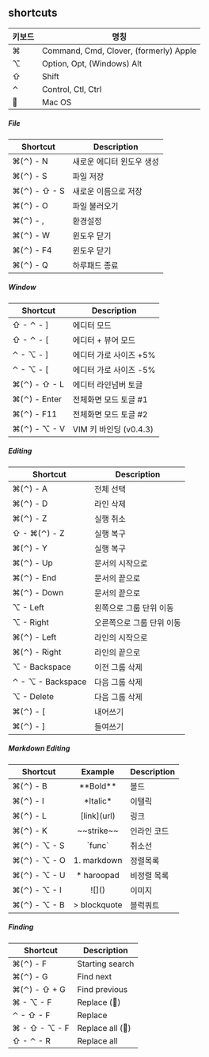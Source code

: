 ## shortcuts

키보드     | 명칭
---------|----------------------------------------
&#8984;  | Command, Cmd, Clover, (formerly) Apple
&#8997;  | Option, Opt, (Windows) Alt
&#8679;  | Shift
&#8963;  | Control, Ctl, Ctrl
&#63743; | Mac OS

##### File

Shortcut                     | Description
-----------------------------|-------------------
&#8984;(&#8963;) - N         | 새로운 에디터 윈도우 생성
&#8984;(&#8963;) - S         | 파일 저장
&#8984;(&#8963;) - &#8679; - S | 새로운 이름으로 저장
&#8984;(&#8963;) - O         | 파일 불러오기
&#8984;(&#8963;) - ,         | 환경설정
&#8984;(&#8963;) - W         | 윈도우 닫기
&#8984;(&#8963;) - F4        | 윈도우 닫기
&#8984;(&#8963;) - Q         | 하루패드 종료

##### Window
Shortcut                       | Description
-------------------------------|-------------------
&#8679; - &#8963; - ]          | 에디터 모드
&#8679; - &#8963; - [          | 에디터 + 뷰어 모드
&#8963; - &#8997; - ]          | 에디터 가로 사이즈 +5%
&#8963; - &#8997; - [          | 에디터 가로 사이즈 -5%
&#8984;(&#8963;) - &#8679; - L | 에디터 라인넘버 토글
&#8984;(&#8963;) - Enter       | 전체화면 모드 토글 #1
&#8984;(&#8963;) - F11         | 전체화면 모드 토글 #2
&#8984;(&#8963;) - &#8997; - V | VIM 키 바인딩 (v0.4.3)

##### Editing
 Shortcut                      | Description
-------------------------------|---------------------
&#8984;(&#8963;) - A           | 전체 선택
&#8984;(&#8963;) - D           | 라인 삭제
&#8984;(&#8963;) - Z           | 실행 취소
&#8679; - &#8984;(&#8963;) - Z | 실행 복구
&#8984;(&#8963;) - Y           | 실행 복구
&#8984;(&#8963;) - Up          | 문서의 시작으로
&#8984;(&#8963;) - End         | 문서의 끝으로
&#8984;(&#8963;) - Down        | 문서의 끝으로
&#8997; - Left                 | 왼쪽으로 그룹 단위 이동
&#8997; - Right                | 오른쪽으로 그룹 단위 이동
&#8984;(&#8963;) - Left        | 라인의 시작으로
&#8984;(&#8963;) - Right       | 라인의 끝으로
&#8997; - Backspace            | 이전 그룹 삭제
&#8963; - &#8997; - Backspace  | 다음 그룹 삭제
&#8997; - Delete               | 다음 그룹 삭제
&#8984;(&#8963;) - [           | 내어쓰기
&#8984;(&#8963;) - ]           | 들여쓰기

##### Markdown Editing
Shortcut                       | Example       | Description
-------------------------------|:-------------:|-------------
&#8984;(&#8963;) - B           | \*\*Bold\*\*  | 볼드
&#8984;(&#8963;) - I           | \*Italic\*    | 이탤릭
&#8984;(&#8963;) - L           | \[link\](url) | 링크
&#8984;(&#8963;) - K           | \~\~strike~~  | 인라인 코드
&#8984;(&#8963;) - &#8997; - S | \`func`       | 취소선
&#8984;(&#8963;) - &#8997; - O | 1. markdown   | 정렬목록
&#8984;(&#8963;) - &#8997; - U | * haroopad    | 비정렬 목록
&#8984;(&#8963;) - &#8997; - I | \!\[]()       | 이미지
&#8984;(&#8963;) - &#8997; - B | > blockquote  | 블럭쿼트

##### Finding
Shortcut                        | Description
--------------------------------|-------------------
&#8984;(&#8963;) - F            | Starting search
&#8984;(&#8963;) - G            | Find next
&#8984;(&#8963;) - &#8679; + G  | Find previous
&#8984; - &#8997; - F           | Replace (&#63743;)
&#8963; - &#8679; - F           | Replace
&#8984; - &#8679; - &#8997; - F | Replace all (&#63743;)
&#8679; - &#8963; - R           | Replace all